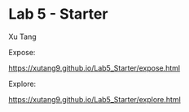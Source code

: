 # Lab 5 - Starter
Xu Tang

Expose:

https://xutang9.github.io/Lab5_Starter/expose.html

Explore:

https://xutang9.github.io/Lab5_Starter/explore.html
